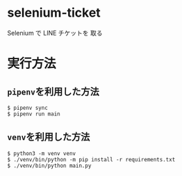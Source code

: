 # selenium-ticket

Selenium で LINE チケットを 取る

# 実行方法

## `pipenv`を利用した方法

``` console
$ pipenv sync
$ pipenv run main
```

## `venv`を利用した方法

``` console
$ python3 -m venv venv
$ ./venv/bin/python -m pip install -r requirements.txt
$ ./venv/bin/python main.py
```
